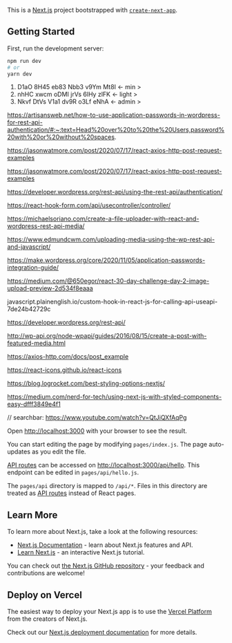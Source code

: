 This is a [Next.js](https://nextjs.org/) project bootstrapped with [`create-next-app`](https://github.com/vercel/next.js/tree/canary/packages/create-next-app).

## Getting Started

First, run the development server:

```bash
npm run dev
# or
yarn dev
```

1. D1aO 8H45 eb83 Nbb3 v9Ym Mt8I <- min >
2. nhHC xwcm oDMI jrVs 6lHy zlFK <- light >
3. Nkvf DtVs V1a1 dv9R o3Lf eNhA <- admin >

https://artisansweb.net/how-to-use-application-passwords-in-wordpress-for-rest-api-authentication/#:~:text=Head%20over%20to%20the%20Users,password%20with%20or%20without%20spaces.

https://jasonwatmore.com/post/2020/07/17/react-axios-http-post-request-examples

https://jasonwatmore.com/post/2020/07/17/react-axios-http-post-request-examples

https://developer.wordpress.org/rest-api/using-the-rest-api/authentication/

https://react-hook-form.com/api/usecontroller/controller/

https://michaelsoriano.com/create-a-file-uploader-with-react-and-wordpress-rest-api-media/

https://www.edmundcwm.com/uploading-media-using-the-wp-rest-api-and-javascript/

https://make.wordpress.org/core/2020/11/05/application-passwords-integration-guide/

https://medium.com/@650egor/react-30-day-challenge-day-2-image-upload-preview-2d534f8eaaa

javascript.plainenglish.io/custom-hook-in-react-js-for-calling-api-useapi-7de24b42729c

https://developer.wordpress.org/rest-api/

http://wp-api.org/node-wpapi/guides/2016/08/15/create-a-post-with-featured-media.html

https://axios-http.com/docs/post_example

https://react-icons.github.io/react-icons

https://blog.logrocket.com/best-styling-options-nextjs/

https://medium.com/nerd-for-tech/using-next-js-with-styled-components-easy-dfff3849e4f1

// searchbar: https://www.youtube.com/watch?v=QtJiQXfAqPg

Open [http://localhost:3000](http://localhost:3000) with your browser to see the result.

You can start editing the page by modifying `pages/index.js`. The page auto-updates as you edit the file.

[API routes](https://nextjs.org/docs/api-routes/introduction) can be accessed on [http://localhost:3000/api/hello](http://localhost:3000/api/hello). This endpoint can be edited in `pages/api/hello.js`.

The `pages/api` directory is mapped to `/api/*`. Files in this directory are treated as [API routes](https://nextjs.org/docs/api-routes/introduction) instead of React pages.

## Learn More

To learn more about Next.js, take a look at the following resources:

- [Next.js Documentation](https://nextjs.org/docs) - learn about Next.js features and API.
- [Learn Next.js](https://nextjs.org/learn) - an interactive Next.js tutorial.

You can check out [the Next.js GitHub repository](https://github.com/vercel/next.js/) - your feedback and contributions are welcome!

## Deploy on Vercel

The easiest way to deploy your Next.js app is to use the [Vercel Platform](https://vercel.com/new?utm_medium=default-template&filter=next.js&utm_source=create-next-app&utm_campaign=create-next-app-readme) from the creators of Next.js.

Check out our [Next.js deployment documentation](https://nextjs.org/docs/deployment) for more details.
